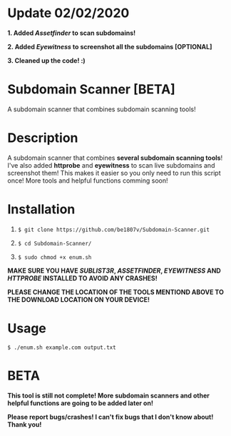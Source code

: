 
# Update 02/02/2020
**1. Added *Assetfinder* to scan subdomains!**

**2. Added *Eyewitness* to screenshot all the subdomains [OPTIONAL]**

**3. Cleaned up the code! :)**

# Subdomain Scanner [BETA]
A subdomain scanner that combines subdomain scanning tools!

# Description
A subdomain scanner that combines **several subdomain scanning tools**!
I've also added **httprobe** and **eyewitness** to scan live subdomains and screenshot them!
This makes it easier so you only need to run this script once! More tools and helpful functions comming soon! 

# Installation
1. `$ git clone https://github.com/be1807v/Subdomain-Scanner.git`

2. `$ cd Subdomain-Scanner/`

3. `$ sudo chmod +x enum.sh`

**MAKE SURE YOU HAVE *SUBLIST3R*, *ASSETFINDER*, *EYEWITNESS* AND *HTTPROBE* INSTALLED TO AVOID ANY CRASHES!**

**PLEASE CHANGE THE LOCATION OF THE TOOLS MENTIOND ABOVE TO THE DOWNLOAD LOCATION ON YOUR DEVICE!**

# Usage

`$ ./enum.sh example.com output.txt`

# BETA
**This tool is still not complete! More subdomain scanners and other helpful functions are going to be added later on!** 

**Please report bugs/crashes! I can't fix bugs that I don't know about! Thank you!**
